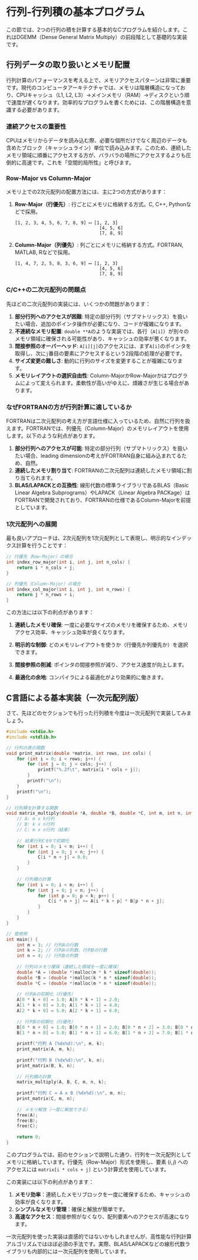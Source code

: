 # 行列-行列積の基本プログラム

この節では、2つの行列の積を計算する基本的なCプログラムを紹介します。これはDGEMM（Dense General Matrix Multiply）の前段階として基礎的な実装です。

## 行列データの取り扱いとメモリ配置

行列計算のパフォーマンスを考える上で、メモリアクセスパターンは非常に重要です。現代のコンピュータアーキテクチャでは、メモリは階層構造になっており、CPUキャッシュ（L1, L2, L3）→メインメモリ（RAM）→ディスクという順で速度が遅くなります。効率的なプログラムを書くためには、この階層構造を意識する必要があります。

### 連続アクセスの重要性

CPUはメモリからデータを読み込む際、必要な個所だけでなく周辺のデータも含めたブロック（キャッシュライン）単位で読み込みます。このため、連続したメモリ領域に順番にアクセスする方が、バラバラの場所にアクセスするよりも圧倒的に高速です。これを「空間的局所性」と呼びます。

### Row-Major vs Column-Major

メモリ上での2次元配列の配置方法には、主に2つの方式があります：

1. **Row-Major（行優先）**: 行ごとにメモリに格納する方式。C, C++, Pythonなどで採用。
   ```
   [1, 2, 3, 4, 5, 6, 7, 8, 9] ⟷ [1, 2, 3]
                                   [4, 5, 6]
                                   [7, 8, 9]
   ```

2. **Column-Major（列優先）**: 列ごとにメモリに格納する方式。FORTRAN, MATLAB, Rなどで採用。
   ```
   [1, 4, 7, 2, 5, 8, 3, 6, 9] ⟷ [1, 2, 3]
                                   [4, 5, 6]
                                   [7, 8, 9]
   ```

### C/C++の二次元配列の問題点
先ほどの二次元配列の実装には、いくつかの問題があります：
1. **部分行列へのアクセスが困難**: 特定の部分行列（サブマトリックス）を扱いたい場合、追加のポインタ操作が必要になり、コードが複雑になります。
2. **不連続なメモリ配置**: `double **A`のような実装では、各行（`A[i]`）が別々のメモリ領域に確保される可能性があり、キャッシュの効率が悪くなります。
3. **間接参照のオーバーヘッド**: `A[i][j]`のアクセスには、まず`A[i]`のポインタを取得し、次に`j`番目の要素にアクセスするという2段階の処理が必要です。
4. **サイズ変更の難しさ**: 動的に行列のサイズを変更することが複雑になります。
5. **メモリレイアウトの選択自由性**: Column-MajorかRow-Majorかはプログラムによって変えられます。柔軟性が高いがゆえに、煩雑さが生じる場合があります。

### なぜFORTRANの方が行列計算に適しているか
FORTRANは二次元配列の考え方が言語仕様に入っているため、自然に行列を扱えます。FORTRANでは、列優先（Column-Major）のメモリレイアウトを使用します。以下のような利点があります。
1. **部分行列へのアクセスが可能**: 特定の部分行列（サブマトリックス）を扱いたい場合、leading dimensionの考えがFORTRAN自身に組み込まれてるため、自然。
2. **連続したメモリ割り当て**: FORTRANの二次元配列は連続したメモリ領域に割り当てられます。
3. **BLAS/LAPACKとの互換性**: 線形代数の標準ライブラリであるBLAS（Basic Linear Algebra Subprograms）やLAPACK（Linear Algebra PACKage）はFORTRANで開発されており、FORTRANの仕様であるColumn-Majorを前提としています。

### 1次元配列への展開

最も良いアプローチは、2次元配列を1次元配列として表現し、明示的なインデックス計算を行うことです：

```c
// 行優先（Row-Major）の場合
int index_row_major(int i, int j, int n_cols) {
    return i * n_cols + j;
}

// 列優先（Column-Major）の場合
int index_col_major(int i, int j, int n_rows) {
    return j * n_rows + i;
}
```

この方法には以下の利点があります：

1. **連続したメモリ確保**: 一度に必要なサイズのメモリを確保するため、メモリアクセス効率、キャッシュ効率が良くなります。

2. **明示的な制御**: どのメモリレイアウトを使うか（行優先か列優先か）を選択できます。

3. **間接参照の削減**: ポインタの間接参照が減り、アクセス速度が向上します。

4. **最適化の余地**: コンパイラによる最適化がより効果的に働きます。

## C言語による基本実装（一次元配列版）
さて、先ほどのセクションでも行った行列積を今度は一次元配列で実装してみましょう。

```c
#include <stdio.h>
#include <stdlib.h>

// 行列の表示関数
void print_matrix(double *matrix, int rows, int cols) {
    for (int i = 0; i < rows; i++) {
        for (int j = 0; j < cols; j++) {
            printf("%.2f\t", matrix[i * cols + j]);
        }
        printf("\n");
    }
    printf("\n");
}

// 行列積を計算する関数
void matrix_multiply(double *A, double *B, double *C, int m, int n, int k) {
    // A: m x k行列
    // B: k x n行列
    // C: m x n行列（結果）
    
    // 結果行列Cを0で初期化
    for (int i = 0; i < m; i++) {
        for (int j = 0; j < n; j++) {
            C[i * n + j] = 0.0;
        }
    }
    
    // 行列積の計算
    for (int i = 0; i < m; i++) {
        for (int j = 0; j < n; j++) {
            for (int p = 0; p < k; p++) {
                C[i * n + j] += A[i * k + p] * B[p * n + j];
            }
        }
    }
}

// 使用例
int main() {
    int m = 3; // 行列Aの行数
    int k = 2; // 行列Aの列数、行列Bの行数
    int n = 4; // 行列Bの列数
    
    // 行列のメモリ確保（連続した領域を一度に確保）
    double *A = (double *)malloc(m * k * sizeof(double));
    double *B = (double *)malloc(k * n * sizeof(double));
    double *C = (double *)malloc(m * n * sizeof(double));
    
    // 行列Aの初期化（行優先）
    A[0 * k + 0] = 1.0; A[0 * k + 1] = 2.0;
    A[1 * k + 0] = 3.0; A[1 * k + 1] = 4.0;
    A[2 * k + 0] = 5.0; A[2 * k + 1] = 6.0;
    
    // 行列Bの初期化（行優先）
    B[0 * n + 0] = 1.0; B[0 * n + 1] = 2.0; B[0 * n + 2] = 3.0; B[0 * n + 3] = 4.0;
    B[1 * n + 0] = 5.0; B[1 * n + 1] = 6.0; B[1 * n + 2] = 7.0; B[1 * n + 3] = 8.0;
    
    printf("行列 A (%dx%d):\n", m, k);
    print_matrix(A, m, k);
    
    printf("行列 B (%dx%d):\n", k, n);
    print_matrix(B, k, n);
    
    // 行列積の計算
    matrix_multiply(A, B, C, m, n, k);
    
    printf("行列 C = A x B (%dx%d):\n", m, n);
    print_matrix(C, m, n);
    
    // メモリ解放（一度に解放できる）
    free(A);
    free(B);
    free(C);
    
    return 0;
}
```

このプログラムでは、前のセクションで説明した通り、行列を一次元配列としてメモリに格納しています。行優先（Row-Major）形式を使用し、要素 $(i,j)$ へのアクセスには `matrix[i * cols + j]` という計算式を使用しています。

この実装には以下の利点があります：

1. **メモリ効率**：連続したメモリブロックを一度に確保するため、キャッシュの効率が良くなります。
2. **シンプルなメモリ管理**：確保と解放が簡単です。
3. **高速なアクセス**：間接参照がなくなり、配列要素へのアクセスが高速になります。

一次元配列を使った実装は直感的ではないかもしれませんが、高性能な行列計算アルゴリズムではほぼ必須の手法です。実際、BLAS/LAPACKなどの線形代数ライブラリも内部的には一次元配列を使用しています。

